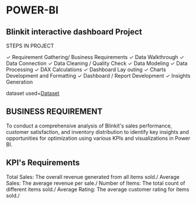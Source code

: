 # POWER-BI
## Blinkit interactive dashboard Project
STEPS IN PROJECT

✓ Requirement Gathering/ Business Requirements
✓ Data Walkthrough
✓ Data Connection
✓ Data Cleaning / Quality Check
✓ Data Modeling
✓ Data Processing
✓ DAX Calculations
✓ Dashboard Lay outing
✓ Charts Development and Formatting
✓ Dashboard / Report Development
✓ Insights Generation

dataset used=<a href="https://drive.google.com/drive/folders/165xam7qi5Kk7aQfpIIZcXVrkNhQOC61T?usp=sharing">Dataset</a>

## BUSINESS REQUIREMENT

To conduct a comprehensive analysis of Blinkit's sales performance, customer satisfaction, and inventory distribution to identify key insights and opportunities for optimization using various KPIs and visualizations in Power BI.

## KPI's Requirements
Total Sales: The overall revenue generated from all items sold./
Average Sales: The average revenue per sale./
Number of Items: The total count of different items sold./
Average Rating: The average customer rating for items sold./







